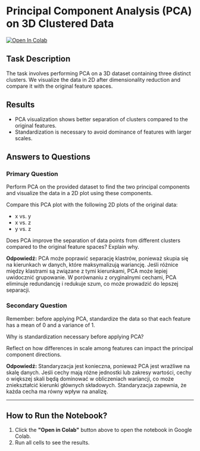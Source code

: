 # Principal Component Analysis (PCA) on 3D Clustered Data

[![Open In Colab](https://colab.research.google.com/assets/colab-badge.svg)](https://colab.research.google.com/github/MaksymilianSzymczak/ML24/blob/master/nazwa_notebooka.ipynb)

## Task Description
The task involves performing PCA on a 3D dataset containing three distinct clusters. We visualize the data in 2D after dimensionality reduction and compare it with the original feature spaces.

## Results
- PCA visualization shows better separation of clusters compared to the original features.
- Standardization is necessary to avoid dominance of features with larger scales.

## Answers to Questions
### Primary Question
Perform PCA on the provided dataset to find the two principal components and visualize the data in a 2D plot using these components.

Compare this PCA plot with the following 2D plots of the original data:
- x vs. y
- x vs. z
- y vs. z

Does PCA improve the separation of data points from different clusters compared to the original feature spaces? Explain why.

**Odpowiedź:**
PCA może poprawić separację klastrów, ponieważ skupia się na kierunkach w danych, które maksymalizują wariancję. Jeśli różnice między klastrami są związane z tymi kierunkami, PCA może lepiej uwidocznić grupowanie. W porównaniu z oryginalnymi cechami, PCA eliminuje redundancję i redukuje szum, co może prowadzić do lepszej separacji.

### Secondary Question
Remember: before applying PCA, standardize the data so that each feature has a mean of 0 and a variance of 1.

Why is standardization necessary before applying PCA?

Reflect on how differences in scale among features can impact the principal component directions.

**Odpowiedź:**
Standaryzacja jest konieczna, ponieważ PCA jest wrażliwe na skalę danych. Jeśli cechy mają różne jednostki lub zakresy wartości, cechy o większej skali będą dominować w obliczeniach wariancji, co może zniekształcić kierunki głównych składowych. Standaryzacja zapewnia, że każda cecha ma równy wpływ na analizę.

---

## How to Run the Notebook?
1. Click the **"Open in Colab"** button above to open the notebook in Google Colab.
2. Run all cells to see the results.
